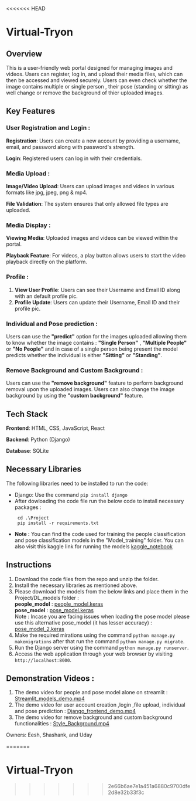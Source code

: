 <<<<<<< HEAD
# Virtual-Tryon

## Overview
This is a user-friendly web portal designed for managing images and videos. Users can register, log in, and upload their media files, which can then be accessed and viewed securely. Users can even check whether the image contains multiple or single person , their pose (standing or sitting) as well change or remove the background of thier uploaded images.

## Key Features
 ### User Registration and Login :

**Registration**: Users can create a new account by providing a username, email, and password along with password's strength.

**Login**: Registered users can log in with their credentials.

 ### Media Upload :

**Image/Video Upload**: Users can upload images and videos in various formats like jpg, jpeg, png & mp4.

**File Validation**: The system ensures that only allowed file types are uploaded.

 ### Media Display :

**Viewing Media**: Uploaded images and videos can be viewed within the portal.

**Playback Feature**: For videos, a play button allows users to start the video playback directly on the platform.

### Profile :
1. **View User Profile**: Users can see their Username and Email ID along with an default profile pic.
2. **Profile Update**: Users can update their Username, Email ID and their profile pic.

### Individual and Pose prediction :
Users can use the **"predict"** option for the images uploaded allowing them to know whether the image contains : **"Single Person"** , **"Multiple People"** or **"No People"** and in case of a single person being present the model predicts whether the individual is either **"Sitting"** or **"Standing"**.

### Remove Background and Custom Background : 
Users can use the **"remove background"** feature to perform background removal upon the uploaded images. Users can also change the image background by using the **"custom background"** feature.

## Tech Stack
**Frontend**: HTML, CSS, JavaScript, React

**Backend**: Python (Django)

**Database**: SQLite

## Necessary Libraries
The following libraries need to be installed to run the code:
- Django: Use the command `pip install django`
- After dowloading the code file run the below code to install necessary packages :
  ```
   cd .\Project
   pip install -r requirements.txt
  ```
- **Note :**
You can find the code used for training the people classification and pose classification models in the "Model_training" folder. You can also visit this kaggle link for running the models [kaggle_notebook](https://www.kaggle.com/code/shashankbandaru008/streamlit-both-model-run)
## Instructions
1. Download the code files from the repo and unzip the folder.
2. Install the necessary libraries as mentioned above.
3. Please download the models from the below links and place them in the Project/DL_models folder :
   <br/> **people_model** : [people_model.keras](https://drive.google.com/file/d/1NzT6yCtdf96XFo48crLWECmJJwGs7c-O/view?usp=sharing)
   <br/> **pose_model** : [pose_model.keras](https://drive.google.com/file/d/12lKIrVQSR1h3KKnVeh7aPxuYE1vH7bfi/view?usp=sharing)
    <br/> Note : Incase you are facing issues when loading the pose model please use this alternative pose_model (it has lesser accuracy) : [pose_model_2.keras](https://drive.google.com/file/d/1QfpzGn05QXkCgCUhgW2zZ4U9vVamuhQL/view?usp=sharing)
5. Make the required mirations using the command `python manage.py makemigrations` after that run the command `python manage.py migrate`.
6. Run the Django server using the command `python manage.py runserver`.
7. Access the web application through your web browser by visiting `http://localhost:8000`.

## Demonstration Videos : 
1. The demo video for people and pose model alone on streamlit : [Streamlit_models_demo.mp4](https://drive.google.com/file/d/1kF-2t5lmZ2v5n0QQMXSfEW54ccZAjxH2/view?usp=sharing)
2. The demo video for user account creation ,login ,file upload, individual and pose prediction :
   [Django_frontend_demo.mp4](https://drive.google.com/file/d/1uKc067e1OgBc7S6Wd7Dnio3QsImuSlMl/view?usp=sharing)
3. The demo video for remove background and custom background functionalities : [Style_Background.mp4](https://drive.google.com/file/d/1cDZmQCdV9vuX6H9xbXZx_4bnD3bGXm9F/view?usp=sharing)

Owners: Eesh, Shashank, and Uday

=======
# Virtual-Tryon
>>>>>>> 2e66b6ae7e1a451a6880c9700dfe2d8e32b33f3c
